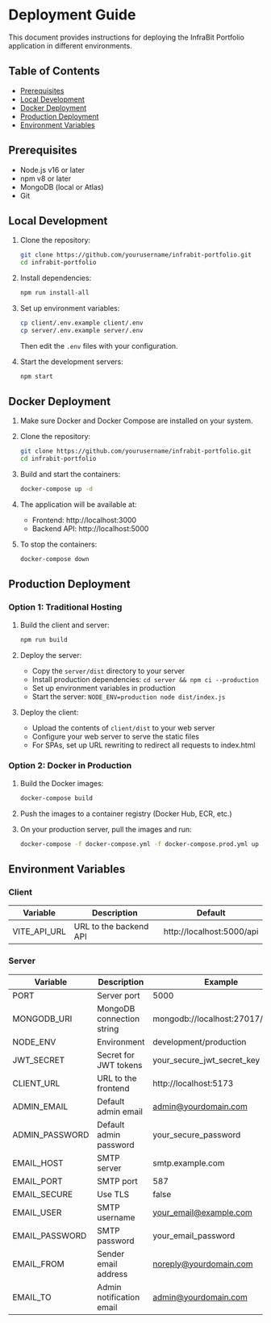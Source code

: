 # Deployment Guide

This document provides instructions for deploying the InfraBit Portfolio application in different environments.

## Table of Contents

- [Prerequisites](#prerequisites)
- [Local Development](#local-development)
- [Docker Deployment](#docker-deployment)
- [Production Deployment](#production-deployment)
- [Environment Variables](#environment-variables)

## Prerequisites

- Node.js v16 or later
- npm v8 or later
- MongoDB (local or Atlas)
- Git

## Local Development

1. Clone the repository:
   ```bash
   git clone https://github.com/yourusername/infrabit-portfolio.git
   cd infrabit-portfolio
   ```

2. Install dependencies:
   ```bash
   npm run install-all
   ```

3. Set up environment variables:
   ```bash
   cp client/.env.example client/.env
   cp server/.env.example server/.env
   ```
   
   Then edit the `.env` files with your configuration.

4. Start the development servers:
   ```bash
   npm start
   ```

## Docker Deployment

1. Make sure Docker and Docker Compose are installed on your system.

2. Clone the repository:
   ```bash
   git clone https://github.com/yourusername/infrabit-portfolio.git
   cd infrabit-portfolio
   ```

3. Build and start the containers:
   ```bash
   docker-compose up -d
   ```

4. The application will be available at:
   - Frontend: http://localhost:3000
   - Backend API: http://localhost:5000

5. To stop the containers:
   ```bash
   docker-compose down
   ```

## Production Deployment

### Option 1: Traditional Hosting

1. Build the client and server:
   ```bash
   npm run build
   ```

2. Deploy the server:
   - Copy the `server/dist` directory to your server
   - Install production dependencies: `cd server && npm ci --production`
   - Set up environment variables in production
   - Start the server: `NODE_ENV=production node dist/index.js`

3. Deploy the client:
   - Upload the contents of `client/dist` to your web server
   - Configure your web server to serve the static files
   - For SPAs, set up URL rewriting to redirect all requests to index.html

### Option 2: Docker in Production

1. Build the Docker images:
   ```bash
   docker-compose build
   ```

2. Push the images to a container registry (Docker Hub, ECR, etc.)

3. On your production server, pull the images and run:
   ```bash
   docker-compose -f docker-compose.yml -f docker-compose.prod.yml up -d
   ```

## Environment Variables

### Client

| Variable      | Description           | Default                   |
|---------------|-----------------------|---------------------------|
| VITE_API_URL  | URL to the backend API| http://localhost:5000/api |

### Server

| Variable       | Description                | Example                        |
|----------------|----------------------------|--------------------------------|
| PORT           | Server port                | 5000                           |
| MONGODB_URI    | MongoDB connection string  | mongodb://localhost:27017/infrabit |
| NODE_ENV       | Environment                | development/production         |
| JWT_SECRET     | Secret for JWT tokens      | your_secure_jwt_secret_key     |
| CLIENT_URL     | URL to the frontend        | http://localhost:5173          |
| ADMIN_EMAIL    | Default admin email        | admin@yourdomain.com           |
| ADMIN_PASSWORD | Default admin password     | your_secure_password           |
| EMAIL_HOST     | SMTP server                | smtp.example.com               |
| EMAIL_PORT     | SMTP port                  | 587                            |
| EMAIL_SECURE   | Use TLS                    | false                          |
| EMAIL_USER     | SMTP username              | your_email@example.com         |
| EMAIL_PASSWORD | SMTP password              | your_email_password            |
| EMAIL_FROM     | Sender email address       | noreply@yourdomain.com         |
| EMAIL_TO       | Admin notification email   | admin@yourdomain.com           |
